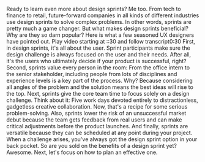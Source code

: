 Ready to learn even more about design sprints? Me too. From tech to finance to retail, future-forward companies in all kinds of different industries use design sprints to solve complex problems. In other words, sprints are pretty much a game changer. But what makes design sprints beneficial? Why are they so darn popular? Here is what a few seasoned UX designers have pointed out.
Play video starting at ::30 and follow transcript0:30
First, in design sprints, it's all about the user. Sprint participants make sure the design challenge is always focused on the user and their needs. After all, it's the users who ultimately decide if your product is successful, right? Second, sprints value every person in the room: From the office intern to the senior stakeholder, including people from lots of disciplines and experience levels is a key part of the process. Why? Because considering all angles of the problem and the solution means the best ideas will rise to the top. Next, sprints give the core team time to focus solely on a design challenge. Think about it: Five work days devoted entirely to distractionless, gadgetless creative collaboration. Now, that's a recipe for some serious problem-solving. Also, sprints lower the risk of an unsuccessful market debut because the team gets feedback from real users and can make critical adjustments before the product launches. And finally, sprints are versatile because they can be scheduled at any point during your project. When a challenge arises, you've always got the design sprint option in your back pocket. So are you sold on the benefits of a design sprint yet? Awesome. Next, let's focus on how to plan an effective one.
